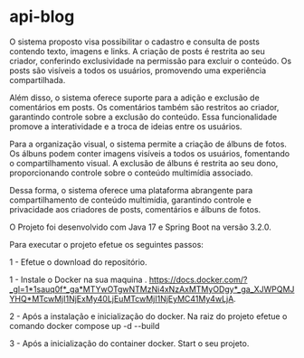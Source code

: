 # api-blog

O sistema proposto visa possibilitar o cadastro e consulta de posts contendo texto, imagens e links. A criação de posts é restrita ao seu criador, conferindo exclusividade na permissão para excluir o conteúdo. Os posts são visíveis a todos os usuários, promovendo uma experiência compartilhada.

Além disso, o sistema oferece suporte para a adição e exclusão de comentários em posts. Os comentários também são restritos ao criador, garantindo controle sobre a exclusão do conteúdo. Essa funcionalidade promove a interatividade e a troca de ideias entre os usuários.

Para a organização visual, o sistema permite a criação de álbuns de fotos. Os álbuns podem conter imagens visíveis a todos os usuários, fomentando o compartilhamento visual. A exclusão de álbuns é restrita ao seu dono, proporcionando controle sobre o conteúdo multimídia associado.

Dessa forma, o sistema oferece uma plataforma abrangente para compartilhamento de conteúdo multimídia, garantindo controle e privacidade aos criadores de posts, comentários e álbuns de fotos.


O Projeto foi desenvolvido com Java 17 e Spring Boot na versão 3.2.0.

Para executar o projeto efetue os seguintes passos:

1 - Efetue o download do repositório.

1 - Instale o Docker na sua maquina . https://docs.docker.com/?_gl=1*1sauq0f*_ga*MTYwOTgwNTMzNi4xNzAxMTMyODgy*_ga_XJWPQMJYHQ*MTcwMjI1NjExMy40LjEuMTcwMjI1NjEyMC41My4wLjA.

2 - Após a instalação e inicialização do docker. Na raiz do projeto efetue o comando docker compose up -d --build

3 - Após a inicialização do container docker. Start o seu projeto.
